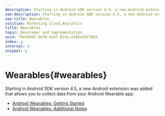 ```yaml
---
description: Starting in Android SDK version 4.5, a new Android extension was added that allows you to collect data from your Android Wearable app.
seo-description: Starting in Android SDK version 4.5, a new Android extension was added that allows you to collect data from your Android Wearable app.
seo-title: Wearables
solution: Marketing Cloud,Analytics
title: Wearables
topic: Developer and implementation
uuid: f9a5d692-0ef6-4cdf-831e-e50be291f083
index: y
internal: n
snippet: y
---
```


# Wearables{#wearables}

Starting in Android SDK version 4.5, a new Android extension was added that allows you to collect data from your Android Wearable app.

+ [Android Wearables: Getting Started](android-wearable.md)
+ [Android Wearables: Additional Notes](c-android-wearables--additional-notes.md)